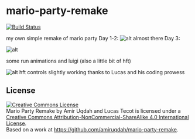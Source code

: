 # mario-party-remake
[![Build Status](https://travis-ci.org/amiruqdah/mario-party.svg?branch=master)](https://travis-ci.org/amiruqdah/mario-party)


my own simple remake of mario party
Day 1-2:
![alt](http://i.imgur.com/rp9JpMG.gif)
almost there
Day 3: 

![alt](http://i.imgur.com/1z5gHIK.gif)

some run animations and luigi (also a little bit of hft)

![alt](http://i.imgur.com/Ei5xyWN.gif)
hft controls slightly working thanks to Lucas and his coding prowess 


## License
<a rel="license" href="http://creativecommons.org/licenses/by-nc-sa/4.0/"><img alt="Creative Commons License" style="border-width:0" src="https://i.creativecommons.org/l/by-nc-sa/4.0/88x31.png" /></a><br /><span xmlns:dct="http://purl.org/dc/terms/" href="http://purl.org/dc/dcmitype/InteractiveResource" property="dct:title" rel="dct:type">Mario Party Remake</span> by <span xmlns:cc="http://creativecommons.org/ns#" property="cc:attributionName">Amir Uqdah and Lucas Tecot</span> is licensed under a <a rel="license" href="http://creativecommons.org/licenses/by-nc-sa/4.0/">Creative Commons Attribution-NonCommercial-ShareAlike 4.0 International License</a>.<br />Based on a work at <a xmlns:dct="http://purl.org/dc/terms/" href="https://github.com/amiruqdah/mario-party-remake" rel="dct:source">https://github.com/amiruqdah/mario-party-remake</a>.
